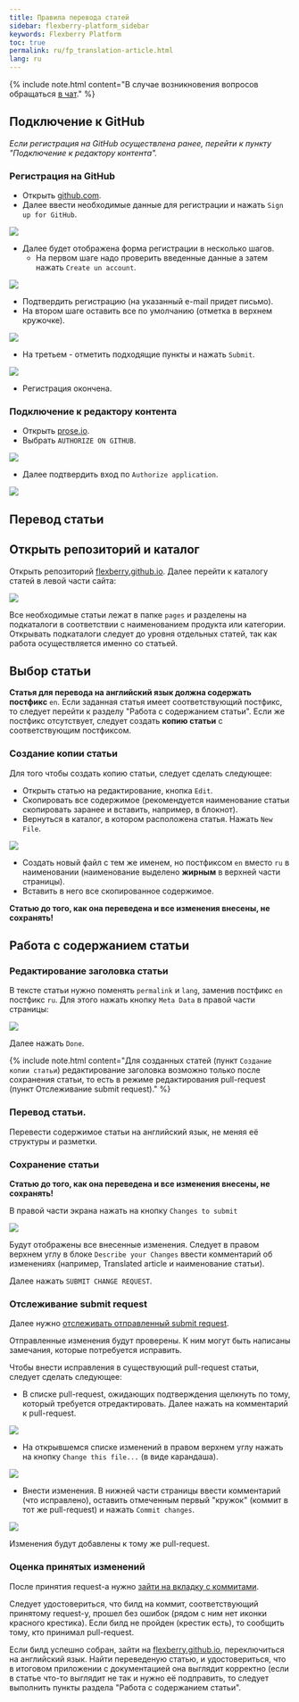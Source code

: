 ```yaml
---
title: Правила перевода статей
sidebar: flexberry-platform_sidebar
keywords: Flexberry Platform
toc: true
permalink: ru/fp_translation-article.html
lang: ru
---
```


{% include note.html content="В случае возникновения вопросов обращаться [в чат](https://gitter.im/Flexberry/PlatformDevelopment)." %}

## Подключение к GitHub

_Если регистрация на GitHub осуществлена ранее, перейти к пункту "Подключение к редактору контента"._

### Регистрация на GitHub

* Открыть [github.com](https://github.com/).
* Далее ввести необходимые данные для регистрации и нажать `Sign up for GitHub`.

![](/images/pages/products/flexberry-platform/work-article/check-in-github.png)

* Далее будет отображена форма регистрации в несколько шагов.
  * На первом шаге надо проверить введенные данные а затем нажать `Create un account`.

![](/images/pages/products/flexberry-platform/work-article/check-in-step1.png)

  * Подтвердить регистрацию (на указанный e-mail придет письмо).
  * На втором шаге оставить все по умолчанию (отметка в верхнем кружочке).

![](/images/pages/products/flexberry-platform/work-article/check-in-step2.png)

  * На третьем - отметить подходящие пункты и нажать `Submit`.

![](/images/pages/products/flexberry-platform/work-article/check-in-step3.png)

* Регистрация окончена.

### Подключение к редактору контента

* Открыть [prose.io](http://prose.io/).
* Выбрать `AUTHORIZE ON GITHUB`.

![](/images/pages/products/flexberry-platform/work-article/open-prose-io.png)

* Далее подтвердить вход по `Authorize application`.

![](/images/pages/products/flexberry-platform/work-article/authorize-application.png)

## Перевод статьи

## Открыть репозиторий и каталог

Открыть репозиторий [flexberry.github.io](http://prose.io/#Flexberry/flexberry.github.io). Далее перейти к каталогу статей в левой части сайта:

![](/images/pages/products/flexberry-platform/work-article/open-folder.png)

Все необходимые статьи лежат в папке `pages` и разделены на подкаталоги в соответствии с наименованием продукта или категории. Открывать подкаталоги следует до уровня отдельных статей, так как работа осуществляется именно со статьей.

## Выбор статьи

__Статья для перевода на английский язык должна содержать постфикс__ `en`.
Если заданная статья имеет соответствующий постфикс, то следует перейти к разделу "Работа с содержанием статьи".
Если же постфикс отсутствует, следует создать __копию статьи__ с соответствующим постфиксом.

### Создание копии статьи

Для того чтобы создать копию статьи, следует сделать следующее:

* Открыть статью на редактирование, кнопка `Edit`.
* Скопировать все содержимое (рекомендуется наименование статьи скопировать заранее и вставить, например, в блокнот).
* Вернуться в каталог, в котором расположена статья. Нажать `New File`.

![](/images/pages/products/flexberry-platform/work-article/new-article.png)

* Создать новый файл с тем же именем, но постфиксом `en` вместо `ru` в наименовании (наименование выделено __жирным__ в верхней части страницы).
* Вставить в него все скопированное содержимое.

__Статью до того, как она переведена и все изменения внесены, не сохранять!__

## Работа с содержанием статьи

### Редактирование заголовка статьи

В тексте статьи нужно поменять `permalink` и `lang`, заменив постфикс `en` постфикс `ru`. Для этого нажать кнопку `Meta Data` в правой части страницы:

![](/images/pages/products/flexberry-platform/work-article/update-toc.png)

Далее нажать `Done`.

{% include note.html content="Для созданных статей (пункт `Создание копии статьи`) редактирование заголовка возможно только после сохранения статьи, то есть в режиме редактирования pull-request (пункт Отслеживание submit request)." %}

### Перевод статьи.

Перевести содержимое статьи на английский язык, не меняя её структуры и разметки.

### Сохранение статьи

__Статью до того, как она переведена и все изменения внесены, не сохранять!__

В правой части экрана нажать на кнопку `Changes to submit`

![](/images/pages/products/flexberry-platform/work-article/save-article.png)

Будут отображены все внесенные изменения. Следует в правом верхнем углу в блоке `Describe your Changes` ввести комментарий об изменениях (например, Translated article и наименование статьи).

Далее нажать `SUBMIT CHANGE REQUEST`.

### Отслеживание submit request

Далее нужно [отслеживать отправленный submit request](https://github.com/Flexberry/flexberry.github.io/pulls).

Отправленные изменения будут проверены. К ним могут быть написаны замечания, которые потребуется исправить.

Чтобы внести исправления в существующий pull-request статьи, следует сделать следующее:

 * В списке pull-request, ожидающих подтверждения щелкнуть по тому, который требуется отредактировать.
Далее нажать на комментарий к pull-request.

![](/images/pages/products/flexberry-platform/work-article/change-pull-request1.png)

* На открывшемся списке изменений в правом верхнем углу нажать на кнопку `Change this file...` (в виде карандаша).

![](/images/pages/products/flexberry-platform/work-article/change-pull-request2.png)

* Внести изменения. В нижней части страницы ввести комментарий (что исправлено), оставить отмеченным первый "кружок" (коммит в тот же pull-request) и нажать `Commit changes`.

![](/images/pages/products/flexberry-platform/work-article/change-pull-request3.png)

Изменения будут добавлены к тому же pull-request.

### Оценка принятых изменений

После принятия request-а нужно [зайти на вкладку с коммитами](https://github.com/Flexberry/flexberry.github.io/commits/master).

Следует удостовериться, что билд на коммит, соответствующий принятому request-у, прошел без ошибок (рядом с ним нет иконки красного крестика). Если билд не пройден (крестик есть), то сообщить тому, кто принимал pull-request.

Если билд успешно собран, зайти на [flexberry.github.io](https://flexberry.github.io), переключиться на английский язык. Найти переведеную статью, и удостовериться, что в итоговом приложении с документацией она выглядит корректно (если в статье что-то выглядит не так и нужно её подправить, то следует выполнить пункты раздела "Работа с содержанием статьи".
